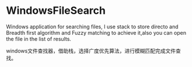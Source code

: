 # WindowsFileSearch
Windows application for searching files, I use stack to store directo and Breadth first algorithm and Fuzzy matching to achieve it,also you can open the file in the list of results.


windows文件查找器，借助栈，选择广度优先算法，进行模糊匹配完成文件查找。
